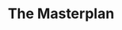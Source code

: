 ---
title: The Masterplan
developer: Shark Punch
image: TheMasterplan.jpg
link: http://playfield.io/themasterplan
windows: http://store.steampowered.com/app/313080/
mac: http://store.steampowered.com/app/313080/
linux: http://store.steampowered.com/app/313080/
---